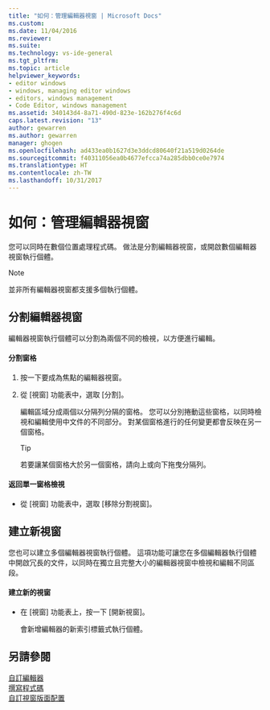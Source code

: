 ```yaml
---
title: "如何：管理編輯器視窗 | Microsoft Docs"
ms.custom: 
ms.date: 11/04/2016
ms.reviewer: 
ms.suite: 
ms.technology: vs-ide-general
ms.tgt_pltfrm: 
ms.topic: article
helpviewer_keywords:
- editor windows
- windows, managing editor windows
- editors, windows management
- Code Editor, windows management
ms.assetid: 340143d4-8a71-490d-823e-162b276f4c6d
caps.latest.revision: "13"
author: gewarren
ms.author: gewarren
manager: ghogen
ms.openlocfilehash: ad433ea0b1627d3e3ddcd80640f21a519d0264de
ms.sourcegitcommit: f40311056ea0b4677efcca74a285dbb0ce0e7974
ms.translationtype: HT
ms.contentlocale: zh-TW
ms.lasthandoff: 10/31/2017
---
```

# <a name="how-to-manage-editor-windows"></a>如何：管理編輯器視窗
您可以同時在數個位置處理程式碼。 做法是分割編輯器視窗，或開啟數個編輯器視窗執行個體。  
  
> [!NOTE]
>  並非所有編輯器視窗都支援多個執行個體。  
  
## <a name="splitting-an-editor-window"></a>分割編輯器視窗  
 編輯器視窗執行個體可以分割為兩個不同的檢視，以方便進行編輯。  
  
#### <a name="to-split-a-pane"></a>分割窗格  
  
1.  按一下要成為焦點的編輯器視窗。  
  
2.  從 [視窗] 功能表中，選取 [分割]。  
  
     編輯區域分成兩個以分隔列分隔的窗格。 您可以分別捲動這些窗格，以同時檢視和編輯使用中文件的不同部分。 對某個窗格進行的任何變更都會反映在另一個窗格。  
  
    > [!TIP]
    >  若要讓某個窗格大於另一個窗格，請向上或向下拖曳分隔列。  
  
#### <a name="to-return-to-single-pane-view"></a>返回單一窗格檢視  
  
-   從 [視窗] 功能表中，選取 [移除分割視窗]。  
  
## <a name="creating-new-windows"></a>建立新視窗  
 您也可以建立多個編輯器視窗執行個體。 這項功能可讓您在多個編輯器執行個體中開啟冗長的文件，以同時在獨立且完整大小的編輯器視窗中檢視和編輯不同區段。  
  
#### <a name="to-create-a-new-window"></a>建立新的視窗  
  
-   在 [視窗] 功能表上，按一下 [開新視窗]。  
  
     會新增編輯器的新索引標籤式執行個體。  
  
## <a name="see-also"></a>另請參閱  
 [自訂編輯器](../ide/customizing-the-editor.md)   
 [撰寫程式碼](../ide/writing-code-in-the-code-and-text-editor.md)   
 [自訂視窗版面配置](../ide/customizing-window-layouts-in-visual-studio.md)